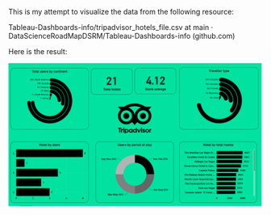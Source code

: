 This is my attempt to visualize the data from the following resource:

Tableau-Dashboards-info/tripadvisor_hotels_file.csv at main · DataScienceRoadMapDSRM/Tableau-Dashboards-info (github.com)

Here is the result:

![alt text](https://github.com/dhiman-A/PowerBI_Dashboards/blob/main/Trip%20Advisor/final%20dashboard.png?raw=true)
